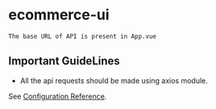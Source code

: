 # ecommerce-ui
```
The base URL of API is present in App.vue
```
## Important GuideLines
* All the api requests should be made using axios module.


See [Configuration Reference](https://cli.vuejs.org/config/).
